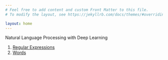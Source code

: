 ```yaml
---
# Feel free to add content and custom Front Matter to this file.
# To modify the layout, see https://jekyllrb.com/docs/themes/#overriding-theme-defaults

layout: home
---
```


Natural Language Processing with Deep Learning

1. [Regular Expressions](/regex.md)
1. [Words](/words.md)